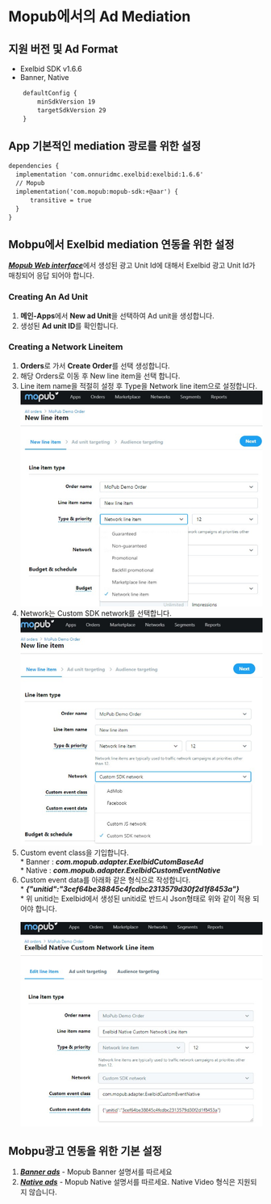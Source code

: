 # Mopub에서의 Ad Mediation
## 지원 버전 및 Ad Format
- Exelbid SDK v1.6.6
- Banner, Native
```xml
    defaultConfig {
        minSdkVersion 19
        targetSdkVersion 29
    }
```

## App 기본적인 mediation 광로를 위한 설정
  ```xml
  dependencies {
    implementation 'com.onnuridmc.exelbid:exelbid:1.6.6'
    // Mopub
    implementation('com.mopub:mopub-sdk:+@aar') {
        transitive = true
    }
  }
  ```

## Mobpu에서 Exelbid mediation 연동을 위한 설정
[***Mopub Web interface***](https://app.mopub.com/dashboard)에서 생성된 광고 Unit Id에 대해서 Exelbid 광고 Unit Id가 매칭되어 응답 되어야 합니다.

### Creating An Ad Unit
  1. **메인-Apps**에서 **New ad Unit**을 선택하여 Ad unit을 생성합니다.
  2. 생성된 **Ad unit ID**를 확인합니다.
### Creating a Network Lineitem
  1. **Orders**로 가서 **Create Order**를 선택 생성합니다.
  2. 해당 Orders로 이동 후 New line item을 선택 합니다.
  3. Line item name을 적절히 설정 후 Type을 Network line item으로 설정합니다.
  ![import](./img/mopub_newlineitem_1.jpg)
  4. Network는 Custom SDK network를 선택합니다.
  ![import](./img/mopub_newlineitem_2.jpg)
  5. Custom event class을 기입합니다. <br/>
    * Banner : ***com.mopub.adapter.ExelbidCutomBaseAd***<br/>
    * Native : ***com.mopub.adapter.ExelbidCustomEventNative***<br/>
  6. Custom event data를 아래화 같은 형식으로 작성합니다.<br/>
    * ***{"unitid":"3cef64be38845c4fcdbc2313579d30f2d1f8453a"}***<br/>
    * 위 unitid는 Exelbid에서 생성된 unitid로 반드시 Json형태로 위와 같이 적용 되어야 합니다.
    <br/><br/>
  ![import](./img/mopub_newlineitem.jpg)

## Mobpu광고 연동을 위한 기본 설정
  1. [***Banner ads***](https://developers.mopub.com/publishers/android/banner/) - Mopub Banner 설명서를 따르세요
  2. [***Native ads***](https://developers.mopub.com/publishers/android/native-adplacer/) - Mopub Native 설명서를 따르세요. Native Video 형식은 지원되지 않습니다. 
